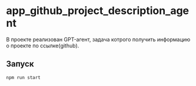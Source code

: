 # app_github_project_description_agent

В проекте реализован GPT-агент, задача котрого получить информацию о проекте по ссылке(github).

## Запуск

```
npm run start
```